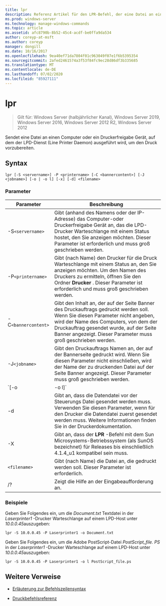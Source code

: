 ```yaml
---
title: lpr
description: Referenz Artikel für den LPR-Befehl, der eine Datei an einen Computer oder ein Druckerfreigabe Gerät sendet, auf dem der LPD-Dienst (Line Printer Daemon) ausgeführt wird, um den Druck vorzubereiten.
ms.prod: windows-server
ms.technology: manage-windows-commands
ms.topic: article
ms.assetid: afc8790b-8b52-45c4-acdf-be0ffa9da534
author: coreyp-at-msft
ms.author: coreyp
manager: dongill
ms.date: 10/16/2017
ms.openlocfilehash: 9ea40ef71da7804f01c963049f07e1f6b5395354
ms.sourcegitcommit: 2afed2461574a3f53f84fc9ec28d86df3b335685
ms.translationtype: MT
ms.contentlocale: de-DE
ms.lasthandoff: 07/02/2020
ms.locfileid: "85927111"
---
```

# <a name="lpr"></a>lpr

> Gilt für: Windows Server (halbjährlicher Kanal), Windows Server 2019, Windows Server 2016, Windows Server 2012 R2, Windows Server 2012

Sendet eine Datei an einen Computer oder ein Druckerfreigabe Gerät, auf dem der LPD-Dienst (Line Printer Daemon) ausgeführt wird, um den Druck vorzubereiten.

## <a name="syntax"></a>Syntax

```
lpr [-S <servername>] -P <printername> [-C <bannercontent>] [-J <jobname>] [-o | -o l] [-x] [-d] <filename>
```

### <a name="parameters"></a>Parameter

| Parameter | Beschreibung |
| --------- | ----------- |
| -S`<servername>` | Gibt (anhand des Namens oder der IP-Adresse) das Computer-oder Druckerfreigabe Gerät an, das die LPD-Drucker Warteschlange mit einem Status hostet, den Sie anzeigen möchten.  Dieser Parameter ist erforderlich und muss groß geschrieben werden. |
| -P`<printername> `| Gibt (nach Name) den Drucker für die Druck Warteschlange mit einem Status an, den Sie anzeigen möchten. Um den Namen des Druckers zu ermitteln, öffnen Sie den Ordner **Drucker** . Dieser Parameter ist erforderlich und muss groß geschrieben werden. |
| -C`<bannercontent>` | Gibt den Inhalt an, der auf der Seite Banner des Druckauftrags gedruckt werden soll. Wenn Sie diesen Parameter nicht angeben, wird der Name des Computers, von dem der Druckauftrag gesendet wurde, auf der Seite Banner angezeigt. Dieser Parameter muss groß geschrieben werden. |
| -J`<jobname>` | Gibt den Druckauftrags Namen an, der auf der Bannerseite gedruckt wird. Wenn Sie diesen Parameter nicht einschließen, wird der Name der zu druckenden Datei auf der Seite Banner angezeigt. Dieser Parameter muss groß geschrieben werden. |
| `[-o | -o l]` | Gibt den Dateityp an, den Sie drucken möchten. Der Parameter **-o** gibt an, dass Sie eine Textdatei drucken möchten. Der Parameter **-o l** gibt an, dass Sie eine Binärdatei (z. b. eine PostScript-Datei) drucken möchten. |
| -d | Gibt an, dass die Datendatei vor der Steuerungs Datei gesendet werden muss. Verwenden Sie diesen Parameter, wenn für den Drucker die Datendatei zuerst gesendet werden muss. Weitere Informationen finden Sie in der Druckerdokumentation. |
| -X | Gibt an, dass der **LPR** -Befehl mit dem Sun Microsystems-Betriebssystem (als SunOS bezeichnet) für Releases bis einschließlich 4.1.4_u1 kompatibel sein muss. |
| `<filename>` | Gibt (nach Name) die Datei an, die gedruckt werden soll. Dieser Parameter ist erforderlich. |
| /? | Zeigt die Hilfe an der Eingabeaufforderung an. |

### <a name="examples"></a>Beispiele

Geben Sie Folgendes ein, um die *Document.txt* Textdatei in der *Laserprinter1* -Drucker Warteschlange auf einem LPD-Host unter *10.0.0.45*auszugeben:

```
lpr -S 10.0.0.45 -P Laserprinter1 -o Document.txt
```

Geben Sie Folgendes ein, um die Adobe PostScript-Datei *PostScript_file. PS* in der *Laserprinter1* -Drucker Warteschlange auf einem LPD-Host unter *10.0.0.45*auszugeben:

```
lpr -S 10.0.0.45 -P Laserprinter1 -o l PostScript_file.ps
```

## <a name="additional-references"></a>Weitere Verweise

- [Erläuterung zur Befehlszeilensyntax](command-line-syntax-key.md)

- [Druckbefehlsreferenz](print-command-reference.md)
